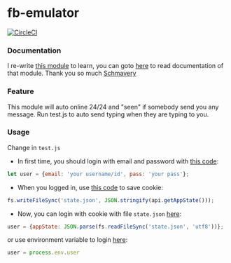 # fb-emulator

[![CircleCI](https://circleci.com/gh/Hongarc/fb-emulator.svg?style=shield&circle-token=c610044c788b4dbe2ed19f9a27a19afc37cacf57)](https://circleci.com/gh/Hongarc/fb-emulator)

### Documentation
I re-write [this module](https://github.com/Schmavery/facebook-chat-api) to learn, you can goto [here](https://github.com/Schmavery/facebook-chat-api#documentation) to read documentation of that module.
Thank you so much [Schmavery](https://github.com/Schmavery/)

### Feature
This module will auto online 24/24 and "seen" if somebody send you any message.
Run test.js to auto send typing when they are typing to you.

### Usage
Change in `test.js`
- In first time, you should login with email and password with [this code](https://github.com/Hongarc/fb-emulator/blob/7836f64fb38de3eb91e798f7b93c9bd9c5b640b2/test.js#L10):
```js
let user = {email: 'your username/id', pass: 'your pass'};
```
- When you logged in, use [this code](https://github.com/Hongarc/fb-emulator/blob/7836f64fb38de3eb91e798f7b93c9bd9c5b640b2/test.js#L22) to save cookie:
```js
fs.writeFileSync('state.json', JSON.stringify(api.getAppState()));
```
- Now, you can login with cookie with file `state.json` [here](https://github.com/Hongarc/fb-emulator/blob/7836f64fb38de3eb91e798f7b93c9bd9c5b640b2/test.js#L15):
```js
user = {appState: JSON.parse(fs.readFileSync('state.json', 'utf8'))};
```
or use environment variable to login [here](https://github.com/Hongarc/fb-emulator/blob/7836f64fb38de3eb91e798f7b93c9bd9c5b640b2/test.js#L11):
```js
user = process.env.user
```
